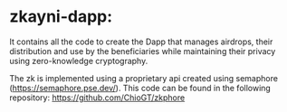 # zkayni-dapp: 
It contains all the code to create the Dapp that manages airdrops, their distribution and use by the beneficiaries while maintaining their privacy using zero-knowledge cryptography.

The zk is implemented using a proprietary api created using semaphore (https://semaphore.pse.dev/). This code can be found in the following repository: https://github.com/ChioGT/zkphore



